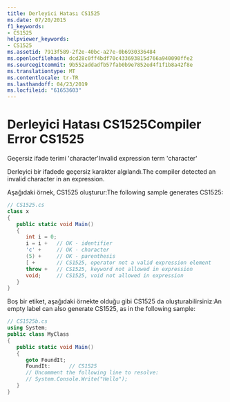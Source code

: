 ```yaml
---
title: Derleyici Hatası CS1525
ms.date: 07/20/2015
f1_keywords:
- CS1525
helpviewer_keywords:
- CS1525
ms.assetid: 7913f589-2f2e-40bc-a27e-0b6930336484
ms.openlocfilehash: dcd28c0ff4bdf70c433693815d766a940090ffe2
ms.sourcegitcommit: 9b552addadfb57fab0b9e7852ed4f1f1b8a42f8e
ms.translationtype: MT
ms.contentlocale: tr-TR
ms.lasthandoff: 04/23/2019
ms.locfileid: "61653603"
---
```

# <a name="compiler-error-cs1525"></a><span data-ttu-id="1e923-102">Derleyici Hatası CS1525</span><span class="sxs-lookup"><span data-stu-id="1e923-102">Compiler Error CS1525</span></span>
<span data-ttu-id="1e923-103">Geçersiz ifade terimi 'character'</span><span class="sxs-lookup"><span data-stu-id="1e923-103">Invalid expression term 'character'</span></span>  
  
 <span data-ttu-id="1e923-104">Derleyici bir ifadede geçersiz karakter algılandı.</span><span class="sxs-lookup"><span data-stu-id="1e923-104">The compiler detected an invalid character in an expression.</span></span>  
  
 <span data-ttu-id="1e923-105">Aşağıdaki örnek, CS1525 oluşturur:</span><span class="sxs-lookup"><span data-stu-id="1e923-105">The following sample generates CS1525:</span></span>  
  
```csharp  
// CS1525.cs  
class x  
{  
   public static void Main()  
   {  
      int i = 0;  
      i = i +   // OK - identifier  
      'c' +     // OK - character  
      (5) +     // OK - parenthesis  
      [ +       // CS1525, operator not a valid expression element  
      throw +   // CS1525, keyword not allowed in expression  
      void;     // CS1525, void not allowed in expression  
   }  
}  
```  
  
 <span data-ttu-id="1e923-106">Boş bir etiket, aşağıdaki örnekte olduğu gibi CS1525 da oluşturabilirsiniz:</span><span class="sxs-lookup"><span data-stu-id="1e923-106">An empty label can also generate CS1525, as in the following sample:</span></span>  
  
```csharp  
// CS1525b.cs  
using System;  
public class MyClass  
{  
   public static void Main()  
   {  
      goto FoundIt;  
      FoundIt:      // CS1525  
      // Uncomment the following line to resolve:  
      // System.Console.Write("Hello");  
   }  
}  
```
